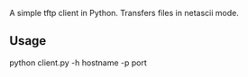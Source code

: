 A simple tftp client in Python. Transfers files in netascii mode.

Usage
-----
python client.py -h hostname -p port <filename>
